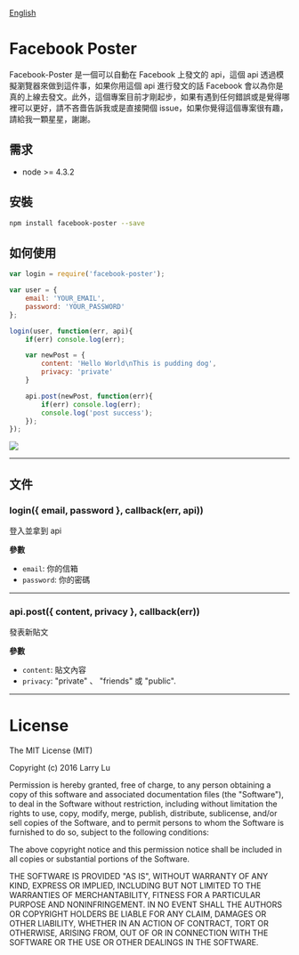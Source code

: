 [English](./README.md)

# Facebook Poster

Facebook-Poster 是一個可以自動在 Facebook 上發文的 api，這個 api 透過模擬瀏覽器來做到這件事，如果你用這個 api 進行發文的話 Facebook 會以為你是真的上線去發文。此外，這個專案目前才剛起步，如果有遇到任何錯誤或是覺得哪裡可以更好，請不吝嗇告訴我或是直接開個 issue，如果你覺得這個專案很有趣，請給我一顆星星，謝謝。

## 需求

- node >= 4.3.2

## 安裝

```bash
npm install facebook-poster --save
```

## 如何使用

```javascript
var login = require('facebook-poster');

var user = {
    email: 'YOUR_EMAIL',
    password: 'YOUR_PASSWORD'
};

login(user, function(err, api){
    if(err) console.log(err);

    var newPost = {
        content: 'Hello World\nThis is pudding dog',
        privacy: 'private'
    }

    api.post(newPost, function(err){
        if(err) console.log(err);
        console.log('post success');
    });
});
```

![](http://i.imgur.com/MSlhdHC.png)

---

## 文件

### login({ email, password }, callback(err, api))
登入並拿到 api

__參數__

* `email`: 你的信箱
* `password`: 你的密碼

---

### api.post({ content, privacy }, callback(err))
發表新貼文

__參數__

* `content`: 貼文內容
* `privacy`: "private" 、 "friends" 或 "public".

---

# License

The MIT License (MIT)

Copyright (c) 2016 Larry Lu

Permission is hereby granted, free of charge, to any person obtaining a copy
of this software and associated documentation files (the "Software"), to deal
in the Software without restriction, including without limitation the rights
to use, copy, modify, merge, publish, distribute, sublicense, and/or sell
copies of the Software, and to permit persons to whom the Software is
furnished to do so, subject to the following conditions:

The above copyright notice and this permission notice shall be included in all
copies or substantial portions of the Software.

THE SOFTWARE IS PROVIDED "AS IS", WITHOUT WARRANTY OF ANY KIND, EXPRESS OR
IMPLIED, INCLUDING BUT NOT LIMITED TO THE WARRANTIES OF MERCHANTABILITY,
FITNESS FOR A PARTICULAR PURPOSE AND NONINFRINGEMENT. IN NO EVENT SHALL THE
AUTHORS OR COPYRIGHT HOLDERS BE LIABLE FOR ANY CLAIM, DAMAGES OR OTHER
LIABILITY, WHETHER IN AN ACTION OF CONTRACT, TORT OR OTHERWISE, ARISING FROM,
OUT OF OR IN CONNECTION WITH THE SOFTWARE OR THE USE OR OTHER DEALINGS IN THE
SOFTWARE.
